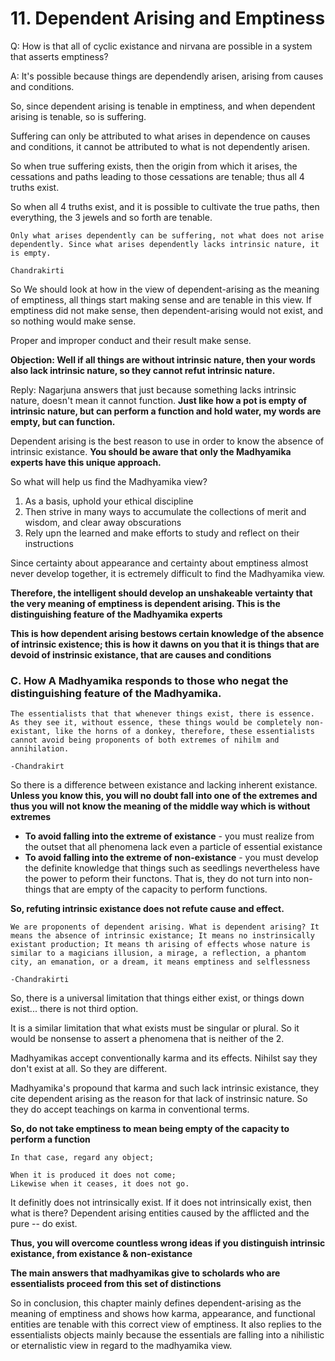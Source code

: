 # 11. Dependent Arising and Emptiness

Q: How is that all of cyclic existance and nirvana are possible in a system that asserts emptiness?

A: It's possible because things are dependendly arisen, arising from causes and conditions.

So, since dependent arising is tenable in emptiness, and when dependent arising is tenable, so is suffering.

Suffering can only be attributed to what arises in dependence on causes and conditions, it cannot be attributed to what is not dependently arisen.

So when true suffering exists, then the origin from which it arises, the cessations and paths leading to those cessations are tenable; thus all 4 truths exist.

So when all 4 truths exist, and it is possible to cultivate the true paths, then everything, the 3 jewels and so forth are tenable.

```
Only what arises dependently can be suffering, not what does not arise dependently. Since what arises dependently lacks intrinsic nature, it is empty.

Chandrakirti
```

So We should look at how in the view of dependent-arising as the meaning of emptiness, all things start making sense and are tenable in this view. If emptiness did not make sense, then dependent-arising would not exist, and so nothing would make sense.

Proper and improper conduct and their result make sense. 

**Objection: Well if all things are without intrinsic nature, then your words also lack intrinsic nature, so they cannot refut intrinsic nature.**

Reply: Nagarjuna answers that just because something lacks intrinsic nature, doesn't mean it cannot function. **Just like how a pot is empty of intrinsic nature, but can perform a function and hold water, my words are empty, but can function.**

Dependent arising is the best reason to use in order to know the absence of intrinsic existance. **You should be aware that only the Madhyamika experts have this unique approach.**

So what will help us find the Madhyamika view?

1. As a basis, uphold your ethical discipline
1. Then strive in many ways to accumulate the collections of merit and wisdom, and clear away obscurations
1. Rely upn the learned and make efforts to study and reflect on their instructions

Since certainty about appearance and certainty about emptiness almost never develop together, it is ectremely difficult to find the Madhyamika view.

**Therefore, the intelligent should develop an unshakeable vertainty that the very meaning of emptiness is dependent arising. This is the distinguishing feature of the Madhyamika experts**

**This is how dependent arising bestows certain knowledge of the absence of intrinsic existence; this is how it dawns on you that it is things that are devoid of instrinsic existance, that are causes and conditions**

### C. How A Madhyamika responds to those who negat the distinguishing feature of the Madhyamika.

```
The essentialists that that whenever things exist, there is essence. As they see it, without essence, these things would be completely non-existant, like the horns of a donkey, therefore, these essentialists cannot avoid being proponents of both extremes of nihilm and annihilation.

-Chandrakirt
```

So there is a difference between existance and lacking inherent existance. **Unless you know this, you will no doubt fall into one of the extremes and thus you will not know the meaning of the middle way which is without extremes**

- **To avoid falling into the extreme of existance** - you must realize from the outset that all phenomena lack even a particle of essential existance
- **To avoid falling into the extreme of non-existance** - you must develop the definite knowledge that things such as seedlings nevertheless have the power to peform their functons. That is, they do not turn into non-things that are empty of the capacity to perform functions.

**So, refuting intrinsic existance does not refute cause and effect.**

```
We are proponents of dependent arising. What is dependent arising? It means the absence of intrinsic existance; It means no instrinsically existant production; It means th arising of effects whose nature is similar to a magicians illusion, a mirage, a reflection, a phantom city, an emanation, or a dream, it means emptiness and selflessness

-Chandrakirti
```

So, there is a universal limitation that things either exist, or things down exist... there is not third option.

It is a similar limitation that what exists must be singular or plural. So it would be nonsense to assert a phenomena that is neither of the 2.

Madhyamikas accept conventionally karma and its effects. Nihilst say they don't exist at all. So they are different.

Madhyamika's propound that karma and such lack intrinsic existance, they cite dependent arising as the reason for that lack of instrinsic nature. So they do accept teachings on karma in conventional terms. 

**So, do not take emptiness to mean being empty of the capacity to perform a function**

```
In that case, regard any object;

When it is produced it does not come;
Likewise when it ceases, it does not go.
```

It definitly does not intrinsically exist. If it does not intrinsically exist, then what is there? Dependent arising entities caused by the afflicted and the pure -- do exist.

**Thus, you will overcome countless wrong ideas if you distinguish intrinsic existance, from existance & non-existance**

**The main answers that madhyamikas give to scholards who are essentialists proceed from this set of distinctions**

So in conclusion, this chapter mainly defines dependent-arising as the meaning of emptiness and shows how karma, appearance, and functional entities are tenable with this correct view of emptiness. It also replies to the essentialists objects mainly because the essentials are falling into a nihilistic or eternalistic view in regard to the madhyamika view.


